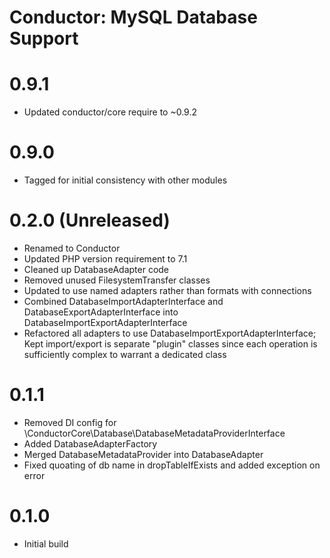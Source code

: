 Conductor: MySQL Database Support
============================================

# 0.9.1
- Updated conductor/core require to ~0.9.2

# 0.9.0
- Tagged for initial consistency with other modules

# 0.2.0 (Unreleased)
- Renamed to Conductor
- Updated PHP version requirement to 7.1
- Cleaned up DatabaseAdapter code
- Removed unused FilesystemTransfer classes
- Updated to use named adapters rather than formats with connections
- Combined DatabaseImportAdapterInterface and DatabaseExportAdapterInterface into DatabaseImportExportAdapterInterface
- Refactored all adapters to use DatabaseImportExportAdapterInterface; Kept import/export is separate "plugin" classes
  since each operation is sufficiently complex to warrant a dedicated class

# 0.1.1
- Removed DI config for \ConductorCore\Database\DatabaseMetadataProviderInterface
- Added DatabaseAdapterFactory
- Merged DatabaseMetadataProvider into DatabaseAdapter
- Fixed quoating of db name in dropTableIfExists and added exception on error

# 0.1.0
- Initial build
